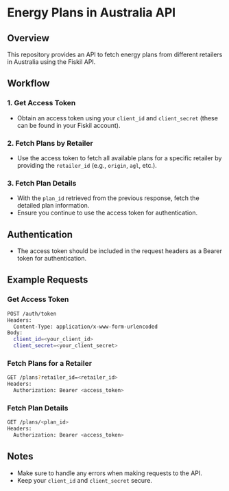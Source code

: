 # Energy Plans in Australia API

## Overview
This repository provides an API to fetch energy plans from different retailers in Australia using the Fiskil API.

## Workflow

### 1. Get Access Token
- Obtain an access token using your `client_id` and `client_secret` (these can be found in your Fiskil account).
  
### 2. Fetch Plans by Retailer
- Use the access token to fetch all available plans for a specific retailer by providing the `retailer_id` (e.g., `origin`, `agl`, etc.).

### 3. Fetch Plan Details
- With the `plan_id` retrieved from the previous response, fetch the detailed plan information.
- Ensure you continue to use the access token for authentication.

## Authentication
- The access token should be included in the request headers as a Bearer token for authentication.

## Example Requests

### Get Access Token
```bash
POST /auth/token
Headers: 
  Content-Type: application/x-www-form-urlencoded
Body: 
  client_id=<your_client_id>
  client_secret=<your_client_secret>
```
### Fetch Plans for a Retailer
```bash
GET /plans?retailer_id=<retailer_id>
Headers: 
  Authorization: Bearer <access_token>
```
### Fetch Plan Details
```bash
GET /plans/<plan_id>
Headers: 
  Authorization: Bearer <access_token>
```

## Notes
- Make sure to handle any errors when making requests to the API.
- Keep your `client_id` and `client_secret` secure.

